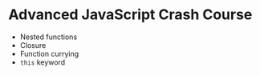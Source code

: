 # Advanced JavaScript Crash Course 
- Nested functions
- Closure
- Function currying
- ``this`` keyword